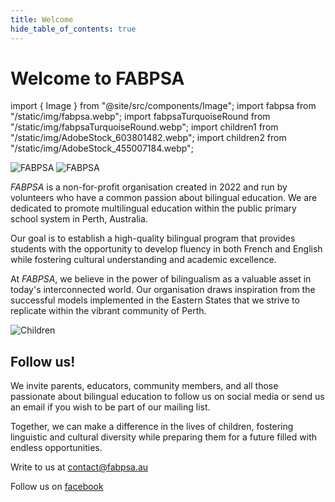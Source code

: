 ```yaml
---
title: Welcome
hide_table_of_contents: true
---
```


# Welcome to FABPSA

import { Image } from "@site/src/components/Image";
import fabpsa from "/static/img/fabpsa.webp";
import fabpsaTurquoiseRound from "/static/img/fabpsaTurquoiseRound.webp";
import children1 from "/static/img/AdobeStock_603801482.webp";
import children2 from "/static/img/AdobeStock_455007184.webp";

<Image className="lightOnly" src={fabpsa} alt="FABPSA" width={256} height={359} />

<Image className="darkOnly" src={fabpsaTurquoiseRound} alt="FABPSA" width={375} height={375} />

<p><em>FABPSA</em> is a non-for-profit organisation created in 2022 and run by volunteers who have a common passion about bilingual education. We are dedicated to promote multilingual education within the public primary school system in Perth, Australia.</p>

Our goal is to establish a high-quality bilingual program that provides students with the opportunity to develop fluency in both French and English while fostering cultural understanding and academic excellence.

At <em>FABPSA</em>, we believe in the power of bilingualism as a valuable asset in today's interconnected world. Our organisation draws inspiration from the successful models implemented in the Eastern States that we strive to replicate within the vibrant community of Perth.

<Image src={children1} alt="Children" width={650} height={364} />

<div className="frame">

## Follow us!

We invite parents, educators, community members, and all those passionate about bilingual education to follow us on social media or send us an email if you wish to be part of our mailing list.

Together, we can make a difference in the lives of children, fostering linguistic and cultural diversity while preparing them for a future filled with endless opportunities.

<div style={{ marginTop: "32px" }} className="textCenter">

Write to us at contact@fabpsa.au

Follow us on [facebook](https://www.facebook.com/profile.php?id=100081751441463)

</div>

</div>
